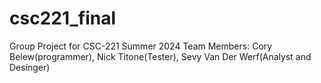 # csc221_final
Group Project for CSC-221 Summer 2024
Team Members: Cory Belew(programmer), Nick Titone(Tester), Sevy Van Der Werf(Analyst and Desinger)

